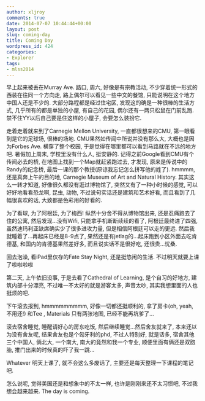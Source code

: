```yaml
---
author: xljroy
comments: true
date: 2014-07-07 10:44:44+00:00
layout: post
slug: coming-day
title: Coming Day
wordpress_id: 424
categories:
- Explorer
tags:
- mlss2014
---
```





早上起来被丢在Murray Ave. 路口, 周六, 好像是有宗教活动, 不少穿着统一形式的西装在往同一个方向走, 路上偶尔可以看见一些中文的餐馆, 只能说明在这个地方中国人还是不少的. 大部分路程都是经过住宅区, 发现这的确是一种很棒的生活方式, 几乎所有的都是单独的小屋, 有自己的花园, 偶尔还有一两只松鼠在门前乱跑. 禁不住YY以后自己要是住这样的小屋子, 会要怎么装扮它.




走着走着就来到了Carnegie Mellon University, 一直都很想来的CMU, 第一眼看到是它的足球场, 很棒的场地. CMU果然如传闻中所说并没有那么大, 大概也是因为Forbes Ave. 横穿了整个校园, 于是觉得在哪里都可以看到马路就在不远的地方吧. 暑假加上周末, 学校里没有什么人, 挺安静的. 记得之前Google看到CMU有个传闻必去的桥, 在地图上找到一个Map就赶紧跑过去, 才发现, 原来是传说中的Randy的纪念桥, 最后一课的那个教授(原谅我忘记怎么拼写他的姓了). hmmmm, 还是真奔上午的目的地, Carnegie Museum of Art and Natural History. 其实这么一转才知道, 好像很久都没有逛过博物馆了, 突然又有了一种小时候的感觉, 可以好好地看看恐龙啊, 昆虫, 动物, 不过说句实话还是建筑和艺术好看, 而且看到了几幅很喜欢的话, 大致都是色彩用的好看的.




为了看球, 为了阿根廷, 为了梅西! 纵然十分舍不得从博物馆出来, 还是忍痛跑去了住的公寓, 然后发现...没有Wifi, 只能拿手机断断续续的看了, 阿根廷最终进了四强, 虽然迪玛利亚缺席确实少了很多进攻力量, 但是相信阿根廷可以走的更远. 然后我就睡着了...再起床已经是8-9点了, 果然还是有jetlag的...起床跑到小区外面去吃肯德基, 和国内的肯德基果然差好多, 而且说实话不是很好吃, 还很贵...忧桑.




回去泡澡, 看iPad里仅存的Fate Stay Night, 还是挺悠闲的生活. 不过明天就要上课了啦啦啦啦




第二天, 上午依旧没事, 于是去看了Cathedral of Learning, 是个自习的好地方, 建筑内部十分漂亮, 不过唯一不太好的就是游客太多, 声音太吵, 其实我想里面的人也挺烦的吧.




下午滚去报到, hmmmmmmmmm, 好像一切都还挺顺利的, 拿了房卡(oh, yeah, 不用还!) 和Tee , Materials 只有两张地图, 已经不能再坑爹了...




滚去宿舍睡觉, 睡醒请好心的房东吃饭, 然后继续睡觉...然后舍友就来了, 本来还以为没有舍友呢, 结果舍友也是个匈牙利的phd, 不过人特别好, 就是话多, 宿舍其他三个中国人, 俩北大, 一个南大, 南大的竟然和我一个专业, 顺便里面有俩还是双胞胎, 推门出来的时候真的吓了我一跳...




Whatever 明天上课了, 就不会这么多废话了, 主要还是每天整理一下课程的笔记吧.




怎么说呢, 觉得美国还是和想象中的不太一样, 也许是刚刚来还不太习惯吧, 不过我想会越来越来. The day is coming.
